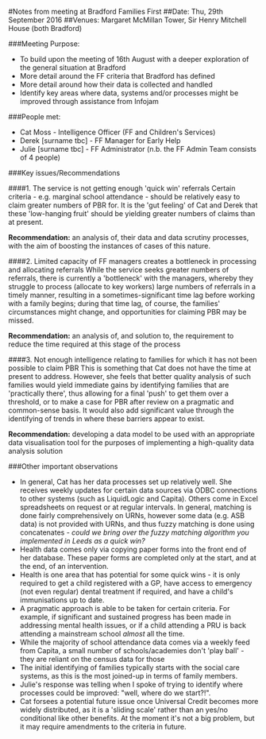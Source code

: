 #Notes from meeting at Bradford Families First
##Date: Thu, 29th September 2016
##Venues: Margaret McMillan Tower, Sir Henry Mitchell House (both Bradford)

###Meeting Purpose:

+ To build upon the meeting of 16th August with a deeper exploration of the general situation at Bradford
+ More detail around the FF criteria that Bradford has defined
+ More detail around how their data is collected and handled
+ Identify key areas where data, systems and/or processes might be improved through assistance from Infojam

###People met:

+ Cat Moss - Intelligence Officer (FF and Children's Services)
+ Derek [surname tbc] - FF Manager for Early Help
+ Julie [surname tbc] - FF Administrator (n.b. the FF Admin Team consists of 4 people)

###Key issues/Recommendations

####1. The service is not getting enough 'quick win' referrals
Certain criteria - e.g. marginal school attendance - should be relatively easy to claim greater numbers of PBR for.  It is the 'gut feeling' of Cat and Derek that these 'low-hanging fruit' should be yielding greater numbers of claims than at present.  </br>

**Recommendation:** an analysis of, their data and data scrutiny processes, with the aim of boosting the instances of cases of this nature.

####2. Limited capacity of FF managers creates a bottleneck in processing and allocating referrals
While the service seeks greater numbers of referrals, there is currently a 'bottleneck' with the managers, whereby they struggle to process (allocate to key workers) large numbers of referrals in a timely manner, resulting in a sometimes-significant time lag before working with a family begins; during that time lag, of course, the families' circumstances might change, and opportunities for claiming PBR may be missed. </br>

**Recommendation:** an analysis of, and solution to, the requirement to reduce the time required at this stage of the process </br>

####3. Not enough intelligence relating to families for which it has not been possible to claim PBR
This is something that Cat does not have the time at present to address.  However, she feels that better quality analysis of such families would yield immediate gains by identifying families that are 'practically there', thus allowing for a final 'push' to get them over a threshold, or to make a case for PBR after review on a pragmatic and common-sense basis.  It would also add significant value through the identifying of trends in where these barriers appear to exist.</br>

**Recommendation:** developing a data model to be used with an appropriate data visualisation tool for the purposes of implementing a high-quality data analysis solution

###Other important observations
+ In general, Cat has her data processes set up relatively well.  She receives weekly updates for certain data sources via ODBC connections to other systems (such as LiquidLogic and Capita).  Others come in Excel spreadsheets on request or at regular intervals.  In general, matching is done fairly comprehensively on URNs, however some data (e.g. ASB data) is not provided with URNs, and thus fuzzy matching is done using concatenates - *could we bring over the fuzzy matching algorithm you implemented in Leeds as a quick win?*
+ Health data comes only via copying paper forms into the front end of her database.  These paper forms are completed only at the start, and at the end, of an intervention.
+ Health is one area that has potential for some quick wins - it is only required to get a child registered with a GP, have access to emergency (not even regular) dental treatment if required, and have a child's immunisations up to date.
+ A pragmatic approach is able to be taken for certain criteria.  For example, if significant and sustained progress has been made in addressing mental health issues, or if a child attending a PRU is back attending a mainstream school *almost* all the time.
+ While the majority of school attendance data comes via a weekly feed from Capita, a small number of schools/academies don't 'play ball' - they are reliant on the census data for those
+ The initial identifying of families typically starts with the social care systems, as this is the most joined-up in terms of family members.
+ Julie's response was telling when I spoke of trying to identify where processes could be improved: "well, where do we start?!".
+ Cat forsees a potential future issue once Universal Credit becomes more widely distributed, as it is a 'sliding scale' rather than an yes/no conditional like other benefits.  At the moment it's not a big problem, but it may require amendments to the criteria in future.


